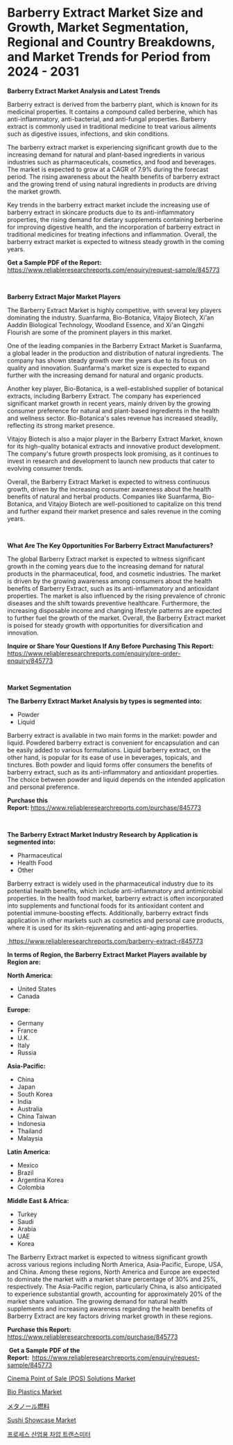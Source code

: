 <p><h1>Barberry Extract Market Size and Growth, Market Segmentation, Regional and Country Breakdowns, and Market Trends for Period from 2024 -  2031</h1></p><p><strong>Barberry Extract Market Analysis and Latest Trends</strong></p>
<p><p>Barberry extract is derived from the barberry plant, which is known for its medicinal properties. It contains a compound called berberine, which has anti-inflammatory, anti-bacterial, and anti-fungal properties. Barberry extract is commonly used in traditional medicine to treat various ailments such as digestive issues, infections, and skin conditions.</p><p>The barberry extract market is experiencing significant growth due to the increasing demand for natural and plant-based ingredients in various industries such as pharmaceuticals, cosmetics, and food and beverages. The market is expected to grow at a CAGR of 7.9% during the forecast period. The rising awareness about the health benefits of barberry extract and the growing trend of using natural ingredients in products are driving the market growth.</p><p>Key trends in the barberry extract market include the increasing use of barberry extract in skincare products due to its anti-inflammatory properties, the rising demand for dietary supplements containing berberine for improving digestive health, and the incorporation of barberry extract in traditional medicines for treating infections and inflammation. Overall, the barberry extract market is expected to witness steady growth in the coming years.</p></p>
<p><strong>Get a Sample PDF of the Report:&nbsp;</strong> <a href="https://www.reliableresearchreports.com/enquiry/request-sample/845773">https://www.reliableresearchreports.com/enquiry/request-sample/845773</a></p>
<p>&nbsp;</p>
<p><strong>Barberry Extract Major Market Players</strong></p>
<p><p>The Barberry Extract Market is highly competitive, with several key players dominating the industry. Suanfarma, Bio-Botanica, Vitajoy Biotech, Xi'an Aaddin Biological Technology, Woodland Essence, and Xi'an Qingzhi Flourish are some of the prominent players in this market.</p><p>One of the leading companies in the Barberry Extract Market is Suanfarma, a global leader in the production and distribution of natural ingredients. The company has shown steady growth over the years due to its focus on quality and innovation. Suanfarma's market size is expected to expand further with the increasing demand for natural and organic products.</p><p>Another key player, Bio-Botanica, is a well-established supplier of botanical extracts, including Barberry Extract. The company has experienced significant market growth in recent years, mainly driven by the growing consumer preference for natural and plant-based ingredients in the health and wellness sector. Bio-Botanica's sales revenue has increased steadily, reflecting its strong market presence.</p><p>Vitajoy Biotech is also a major player in the Barberry Extract Market, known for its high-quality botanical extracts and innovative product development. The company's future growth prospects look promising, as it continues to invest in research and development to launch new products that cater to evolving consumer trends.</p><p>Overall, the Barberry Extract Market is expected to witness continuous growth, driven by the increasing consumer awareness about the health benefits of natural and herbal products. Companies like Suanfarma, Bio-Botanica, and Vitajoy Biotech are well-positioned to capitalize on this trend and further expand their market presence and sales revenue in the coming years.</p></p>
<p>&nbsp;</p>
<p><strong>What Are The Key Opportunities For Barberry Extract Manufacturers?</strong></p>
<p><p>The global Barberry Extract market is expected to witness significant growth in the coming years due to the increasing demand for natural products in the pharmaceutical, food, and cosmetic industries. The market is driven by the growing awareness among consumers about the health benefits of Barberry Extract, such as its anti-inflammatory and antioxidant properties. The market is also influenced by the rising prevalence of chronic diseases and the shift towards preventive healthcare. Furthermore, the increasing disposable income and changing lifestyle patterns are expected to further fuel the growth of the market. Overall, the Barberry Extract market is poised for steady growth with opportunities for diversification and innovation.</p></p>
<p><strong>Inquire or Share Your Questions If Any Before Purchasing This Report:</strong> <a href="https://www.reliableresearchreports.com/enquiry/pre-order-enquiry/845773">https://www.reliableresearchreports.com/enquiry/pre-order-enquiry/845773</a></p>
<p>&nbsp;</p>
<p><strong>Market Segmentation</strong></p>
<p><strong>The Barberry Extract Market Analysis by types is segmented into:</strong></p>
<p><ul><li>Powder</li><li>Liquid</li></ul></p>
<p><p>Barberry extract is available in two main forms in the market: powder and liquid. Powdered barberry extract is convenient for encapsulation and can be easily added to various formulations. Liquid barberry extract, on the other hand, is popular for its ease of use in beverages, topicals, and tinctures. Both powder and liquid forms offer consumers the benefits of barberry extract, such as its anti-inflammatory and antioxidant properties. The choice between powder and liquid depends on the intended application and personal preference.</p></p>
<p><strong>Purchase this Report:&nbsp;</strong><a href="https://www.reliableresearchreports.com/purchase/845773">https://www.reliableresearchreports.com/purchase/845773</a></p>
<p>&nbsp;</p>
<p><strong>The Barberry Extract Market Industry Research by Application is segmented into:</strong></p>
<p><ul><li>Pharmaceutical</li><li>Health Food</li><li>Other</li></ul></p>
<p><p>Barberry extract is widely used in the pharmaceutical industry due to its potential health benefits, which include anti-inflammatory and antimicrobial properties. In the health food market, barberry extract is often incorporated into supplements and functional foods for its antioxidant content and potential immune-boosting effects. Additionally, barberry extract finds application in other markets such as cosmetics and personal care products, where it is used for its skin-rejuvenating and anti-aging properties.</p></p>
<p><a href="https://www.reliableresearchreports.com/barberry-extract-r845773">&nbsp;https://www.reliableresearchreports.com/barberry-extract-r845773</a></p>
<p><strong>In terms of Region, the Barberry Extract Market Players available by Region are:</strong></p>
<p>
    <p> <strong> North America: </strong>
        <ul>
            <li>United States</li>
            <li>Canada</li>
        </ul>
        </p> 
    <p> <strong> Europe: </strong>
        <ul>
            <li>Germany</li>
            <li>France</li>
            <li>U.K.</li>
            <li>Italy</li>
            <li>Russia</li>
        </ul>
        </p> 
    <p> <strong> Asia-Pacific: </strong>
        <ul>
            <li>China</li>
            <li>Japan</li>
            <li>South Korea</li>
            <li>India</li>
            <li>Australia</li>
            <li>China Taiwan</li>
            <li>Indonesia</li>
            <li>Thailand</li>
            <li>Malaysia</li>
        </ul>
        </p> 
    <p> <strong> Latin America: </strong>
        <ul>
            <li>Mexico</li>
            <li>Brazil</li>
            <li>Argentina Korea</li>
            <li>Colombia</li>
        </ul>
        </p> 
    <p> <strong> Middle East & Africa: </strong>
        <ul>
            <li>Turkey</li>
            <li>Saudi</li>
            <li>Arabia</li>
            <li>UAE</li>
            <li>Korea</li>
        </ul>
    </p>
    </p>
<p><p>The Barberry Extract market is expected to witness significant growth across various regions including North America, Asia-Pacific, Europe, USA, and China. Among these regions, North America and Europe are expected to dominate the market with a market share percentage of 30% and 25%, respectively. The Asia-Pacific region, particularly China, is also anticipated to experience substantial growth, accounting for approximately 20% of the market share valuation. The growing demand for natural health supplements and increasing awareness regarding the health benefits of Barberry Extract are key factors driving market growth in these regions.</p></p>
<p><strong>Purchase this Report: </strong><a href="https://www.reliableresearchreports.com/purchase/845773">https://www.reliableresearchreports.com/purchase/845773</a></p>
<p>&nbsp;<strong>Get a Sample PDF of the Report:&nbsp;&nbsp;</strong><a href="https://www.reliableresearchreports.com/enquiry/request-sample/845773">https://www.reliableresearchreports.com/enquiry/request-sample/845773</a></p>
<p><strong></strong></p>
<p><p><a href="https://github.com/lbird53714/Market-Research-Report-List-5/blob/main/cinema-point-of-sale-pos-solutions-market.md">Cinema Point of Sale (POS) Solutions Market</a></p><p><a href="https://www.linkedin.com/pulse/global-bio-plastics-market-share-growth-opportunities-size-oavhe?trackingId=Lgjrn2Dc3ZjrmR1bPlTBDg%3D%3D">Bio Plastics Market</a></p><p><a href="https://medium.com/@alfredodance/%E3%83%A1%E3%82%BF%E3%83%8E%E3%83%BC%E3%83%AB%E7%87%83%E6%96%99%E5%B8%82%E5%A0%B4%E3%83%AC%E3%83%9D%E3%83%BC%E3%83%88%E3%81%AF-%E3%81%93%E3%81%AE%E5%B8%82%E5%A0%B4%E3%81%AE%E6%9C%80%E6%96%B0%E3%83%88%E3%83%AC%E3%83%B3%E3%83%89%E3%82%84%E6%88%90%E9%95%B7%E6%A9%9F%E4%BC%9A%E3%82%92%E6%98%8E%E3%82%89%E3%81%8B%E3%81%AB%E3%81%97%E3%81%A6%E3%81%84%E3%81%BE%E3%81%99-f0e156d7691a">メタノール燃料</a></p><p><a href="https://www.linkedin.com/pulse/market-forecast-global-sushi-showcase-trends-impact-analysis-rnmae?trackingId=%2BPhxxT26SeHiPjd5CSS7Ww%3D%3D">Sushi Showcase Market</a></p><p><a href="https://medium.com/@salennagilmor1/%EA%B3%B5%EC%A0%95-%EC%82%B0%EC%97%85%EC%9A%A9-%EC%B0%A8%EC%95%95-%ED%8A%B8%EB%9E%9C%EC%8A%A4%EB%AF%B8%ED%84%B0-%EC%8B%9C%EC%9E%A5-%EB%B6%84%EC%84%9D-%EB%B0%8F-2024%EB%85%84%EB%B6%80%ED%84%B0-2031%EB%85%84%EA%B9%8C%EC%A7%80%EC%9D%98-%ED%81%AC%EA%B8%B0-%EC%98%88%EC%B8%A1-e700736b9791">프로세스 산업용 차압 트랜스미터</a></p></p>